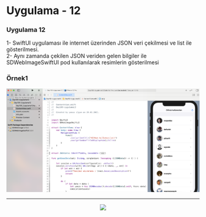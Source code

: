 # Uygulama - 12

<p>
  <h3>Uygulama 12</h3>
  1- SwiftUI uygulaması ile internet üzerinden JSON veri çekilmesi ve list ile gösterilmesi.<br>
  2- Aynı zamanda çekilen JSON veriden gelen bilgiler ile SDWebImageSwiftUI pod kullanılarak resimlerin gösterilmesi
</p>


<p align="center">
  <h3>Örnek1</h3>
  <img src="1.png" width="800">
</p>
<hr>


<p align="center">
  <img src="1.gif" width="350">
</p>

